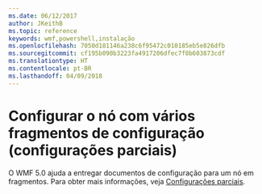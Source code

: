 ```yaml
---
ms.date: 06/12/2017
author: JKeithB
ms.topic: reference
keywords: wmf,powershell,instalação
ms.openlocfilehash: 7050d181146a238c6f95472c010185eb5e826dfb
ms.sourcegitcommit: cf195b090b3223fa4917206dfec7f0b603873cdf
ms.translationtype: HT
ms.contentlocale: pt-BR
ms.lasthandoff: 04/09/2018
---
```

# <a name="configure-node-with-multiple-configuration-fragments-partial-configurations"></a>Configurar o nó com vários fragmentos de configuração (configurações parciais)

O WMF 5.0 ajuda a entregar documentos de configuração para um nó em fragmentos. Para obter mais informações, veja [Configurações parciais](https://msdn.microsoft.com/powershell/dsc/partialconfigs).
